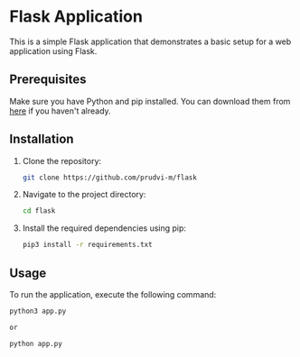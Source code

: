 # Flask Application

This is a simple Flask application that demonstrates a basic setup for a web application using Flask.

## Prerequisites

Make sure you have Python and pip installed. You can download them from [here](https://www.python.org/downloads/) if you haven't already.

## Installation

1. Clone the repository:

    ```bash
    git clone https://github.com/prudvi-m/flask
    ```

2. Navigate to the project directory:

    ```bash
    cd flask
    ```

3. Install the required dependencies using pip:

    ```bash
    pip3 install -r requirements.txt
    ```

## Usage

To run the application, execute the following command:

```bash
python3 app.py 

or

python app.py
```
